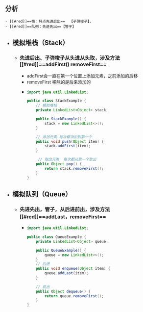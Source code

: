 ## 分析
	- [[#red]]==栈：特点先进后出==  【子弹梭子】，
	- [[#red]]==队列：先进先出==【管子】
- ## 模拟堆栈（Stack）
	- ### 先进后出、子弹梭子从头进从头取，涉及方法[[#red]]==**addFirst()  removeFirst**==
		- addFirst会一直在第一个位置上添加元素，之前添加的后移
		- removeFirst 移除的是后来添加的
		- ```java
		  import java.util.LinkedList;
		  
		  public class StackExample {
		      // 模拟堆栈
		      private LinkedList<Object> stack;
		  
		      public StackExample() {
		          stack = new LinkedList<>();
		      }
		  
		      // 添加元素 每次都添加到第一个
		      public void push(Object item) {
		          stack.addFirst(item);
		      }
		  
		       // 取出元素  每次都从第一个取出
		      public Object pop() {
		          return stack.removeFirst();
		      }
		  }
		  
		  ```
- ## 模拟队列（Queue）
	- ### 先进先出，管子，从后进前出，涉及方法[[#red]]==**addLast，removeFirst**==
		- ```java
		  import java.util.LinkedList;
		  
		  public class QueueExample {
		      private LinkedList<Object> queue;
		  
		      public QueueExample() {
		          queue = new LinkedList<>();
		      }
		      // 后进
		      public void enqueue(Object item) {
		          queue.addLast(item);
		      }
		      
		      // 前出
		      public Object dequeue() {
		          return queue.removeFirst();
		      }
		  }
		  
		  ```